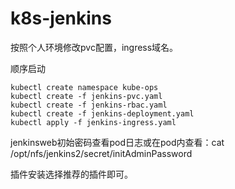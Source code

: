 # k8s-jenkins


按照个人环境修改pvc配置，ingress域名。

顺序启动
```
kubectl create namespace kube-ops
kubectl create -f jenkins-pvc.yaml
kubectl create -f jenkins-rbac.yaml
kubectl create -f jenkins-deployment.yaml
kubectl apply -f jenkins-ingress.yaml
```
jenkinsweb初始密码查看pod日志或在pod内查看：cat /opt/nfs/jenkins2/secret/initAdminPassword

插件安装选择推荐的插件即可。
